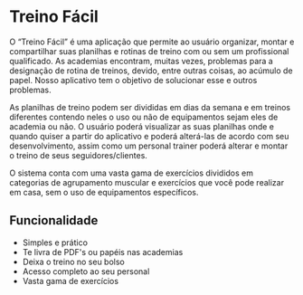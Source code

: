 #   Treino Fácil

  O “Treino Fácil” é uma aplicação que permite ao usuário organizar, montar e compartilhar suas planilhas e rotinas de treino com ou sem um profissional qualificado.
As academias encontram, muitas vezes, problemas para a designação de rotina de treinos, devido, entre outras coisas, ao acúmulo de papel. Nosso aplicativo tem o objetivo de solucionar esse e outros problemas.

  As planilhas de treino podem ser divididas em dias da semana e em treinos diferentes contendo neles o uso ou não de equipamentos sejam eles de academia ou não. O usuário poderá visualizar as suas planilhas onde e quando quiser a partir do aplicativo e poderá alterá-las de acordo com seu desenvolvimento, assim como um personal trainer poderá alterar e montar o treino de seus seguidores/clientes.
  
  O sistema conta com uma vasta gama de exercícios divididos em categorias de agrupamento muscular e exercícios que você pode realizar em casa, sem o uso de equipamentos específicos. 
  
## Funcionalidade
* Simples e prático
* Te livra de PDF's ou papéis nas academias
* Deixa o treino no seu bolso
* Acesso completo ao seu personal
* Vasta gama de exercícios

